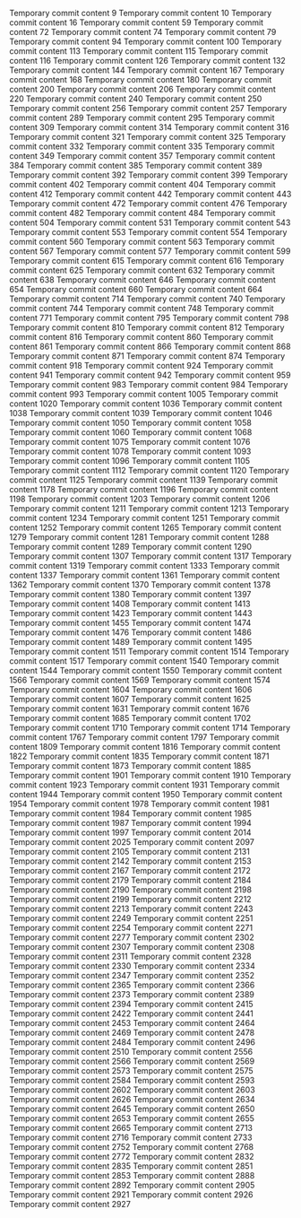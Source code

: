 Temporary commit content 9
Temporary commit content 10
Temporary commit content 16
Temporary commit content 59
Temporary commit content 72
Temporary commit content 74
Temporary commit content 79
Temporary commit content 94
Temporary commit content 100
Temporary commit content 113
Temporary commit content 115
Temporary commit content 116
Temporary commit content 126
Temporary commit content 132
Temporary commit content 144
Temporary commit content 167
Temporary commit content 168
Temporary commit content 180
Temporary commit content 200
Temporary commit content 206
Temporary commit content 220
Temporary commit content 240
Temporary commit content 250
Temporary commit content 256
Temporary commit content 257
Temporary commit content 289
Temporary commit content 295
Temporary commit content 309
Temporary commit content 314
Temporary commit content 316
Temporary commit content 321
Temporary commit content 325
Temporary commit content 332
Temporary commit content 335
Temporary commit content 349
Temporary commit content 357
Temporary commit content 384
Temporary commit content 385
Temporary commit content 389
Temporary commit content 392
Temporary commit content 399
Temporary commit content 402
Temporary commit content 404
Temporary commit content 412
Temporary commit content 442
Temporary commit content 443
Temporary commit content 472
Temporary commit content 476
Temporary commit content 482
Temporary commit content 484
Temporary commit content 504
Temporary commit content 531
Temporary commit content 543
Temporary commit content 553
Temporary commit content 554
Temporary commit content 560
Temporary commit content 563
Temporary commit content 567
Temporary commit content 577
Temporary commit content 599
Temporary commit content 615
Temporary commit content 616
Temporary commit content 625
Temporary commit content 632
Temporary commit content 638
Temporary commit content 646
Temporary commit content 654
Temporary commit content 660
Temporary commit content 664
Temporary commit content 714
Temporary commit content 740
Temporary commit content 744
Temporary commit content 748
Temporary commit content 771
Temporary commit content 795
Temporary commit content 798
Temporary commit content 810
Temporary commit content 812
Temporary commit content 816
Temporary commit content 860
Temporary commit content 861
Temporary commit content 866
Temporary commit content 868
Temporary commit content 871
Temporary commit content 874
Temporary commit content 918
Temporary commit content 924
Temporary commit content 941
Temporary commit content 942
Temporary commit content 959
Temporary commit content 983
Temporary commit content 984
Temporary commit content 993
Temporary commit content 1005
Temporary commit content 1020
Temporary commit content 1036
Temporary commit content 1038
Temporary commit content 1039
Temporary commit content 1046
Temporary commit content 1050
Temporary commit content 1058
Temporary commit content 1060
Temporary commit content 1068
Temporary commit content 1075
Temporary commit content 1076
Temporary commit content 1078
Temporary commit content 1093
Temporary commit content 1096
Temporary commit content 1105
Temporary commit content 1112
Temporary commit content 1120
Temporary commit content 1125
Temporary commit content 1139
Temporary commit content 1178
Temporary commit content 1196
Temporary commit content 1198
Temporary commit content 1203
Temporary commit content 1206
Temporary commit content 1211
Temporary commit content 1213
Temporary commit content 1234
Temporary commit content 1251
Temporary commit content 1252
Temporary commit content 1265
Temporary commit content 1279
Temporary commit content 1281
Temporary commit content 1288
Temporary commit content 1289
Temporary commit content 1290
Temporary commit content 1307
Temporary commit content 1317
Temporary commit content 1319
Temporary commit content 1333
Temporary commit content 1337
Temporary commit content 1361
Temporary commit content 1362
Temporary commit content 1370
Temporary commit content 1378
Temporary commit content 1380
Temporary commit content 1397
Temporary commit content 1408
Temporary commit content 1413
Temporary commit content 1423
Temporary commit content 1443
Temporary commit content 1455
Temporary commit content 1474
Temporary commit content 1476
Temporary commit content 1486
Temporary commit content 1489
Temporary commit content 1495
Temporary commit content 1511
Temporary commit content 1514
Temporary commit content 1517
Temporary commit content 1540
Temporary commit content 1544
Temporary commit content 1550
Temporary commit content 1566
Temporary commit content 1569
Temporary commit content 1574
Temporary commit content 1604
Temporary commit content 1606
Temporary commit content 1607
Temporary commit content 1625
Temporary commit content 1631
Temporary commit content 1676
Temporary commit content 1685
Temporary commit content 1702
Temporary commit content 1710
Temporary commit content 1714
Temporary commit content 1767
Temporary commit content 1797
Temporary commit content 1809
Temporary commit content 1816
Temporary commit content 1822
Temporary commit content 1835
Temporary commit content 1871
Temporary commit content 1873
Temporary commit content 1885
Temporary commit content 1901
Temporary commit content 1910
Temporary commit content 1923
Temporary commit content 1931
Temporary commit content 1944
Temporary commit content 1950
Temporary commit content 1954
Temporary commit content 1978
Temporary commit content 1981
Temporary commit content 1984
Temporary commit content 1985
Temporary commit content 1987
Temporary commit content 1994
Temporary commit content 1997
Temporary commit content 2014
Temporary commit content 2025
Temporary commit content 2097
Temporary commit content 2105
Temporary commit content 2131
Temporary commit content 2142
Temporary commit content 2153
Temporary commit content 2167
Temporary commit content 2172
Temporary commit content 2179
Temporary commit content 2184
Temporary commit content 2190
Temporary commit content 2198
Temporary commit content 2199
Temporary commit content 2212
Temporary commit content 2213
Temporary commit content 2243
Temporary commit content 2249
Temporary commit content 2251
Temporary commit content 2254
Temporary commit content 2271
Temporary commit content 2277
Temporary commit content 2302
Temporary commit content 2307
Temporary commit content 2308
Temporary commit content 2311
Temporary commit content 2328
Temporary commit content 2330
Temporary commit content 2334
Temporary commit content 2347
Temporary commit content 2352
Temporary commit content 2365
Temporary commit content 2366
Temporary commit content 2373
Temporary commit content 2389
Temporary commit content 2394
Temporary commit content 2415
Temporary commit content 2422
Temporary commit content 2441
Temporary commit content 2453
Temporary commit content 2464
Temporary commit content 2469
Temporary commit content 2478
Temporary commit content 2484
Temporary commit content 2496
Temporary commit content 2510
Temporary commit content 2556
Temporary commit content 2566
Temporary commit content 2569
Temporary commit content 2573
Temporary commit content 2575
Temporary commit content 2584
Temporary commit content 2593
Temporary commit content 2602
Temporary commit content 2603
Temporary commit content 2626
Temporary commit content 2634
Temporary commit content 2645
Temporary commit content 2650
Temporary commit content 2653
Temporary commit content 2655
Temporary commit content 2665
Temporary commit content 2713
Temporary commit content 2716
Temporary commit content 2733
Temporary commit content 2752
Temporary commit content 2768
Temporary commit content 2772
Temporary commit content 2832
Temporary commit content 2835
Temporary commit content 2851
Temporary commit content 2853
Temporary commit content 2888
Temporary commit content 2892
Temporary commit content 2905
Temporary commit content 2921
Temporary commit content 2926
Temporary commit content 2927
